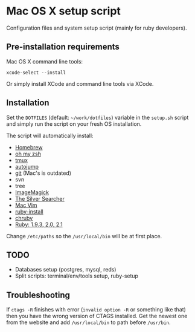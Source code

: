 Mac OS X setup script
========

Configuration files and system setup script (mainly for ruby developers).

## Pre-installation requirements

Mac OS X command line tools:

```
xcode-select --install
```

Or simply install XCode and command line tools via XCode.

## Installation

Set the `DOTFILES` (default: `~/work/dotfiles`) variable in the `setup.sh` script and simply run the script on your fresh OS installation.

The script will automatically install:

* [Homebrew](http://brew.sh/)
* [oh my zsh](https://github.com/robbyrussell/oh-my-zsh)
* [tmux](http://tmux.sourceforge.net/)
* [autojump](https://github.com/joelthelion/autojump)
* [git](http://git-scm.com/) (Mac's is outdated)
* svn
* tree
* [ImageMagick](http://www.imagemagick.org/)
* [The Silver Searcher](https://github.com/ggreer/the_silver_searcher)
* [Mac Vim](https://code.google.com/p/macvim/)
* [ruby-install](https://github.com/postmodern/ruby-install)
* [chruby](https://github.com/postmodern/chruby)
* [Ruby: 1.9.3, 2.0, 2.1](https://www.ruby-lang.org)

Change `/etc/paths` so the `/usr/local/bin` will be at first place.

## TODO

* Databases setup (postgres, mysql, reds)
* Split scripts: terminal/env/tools setup, ruby-setup

## Troubleshooting
If `ctags -R` finishes with error (`invalid option -R` or something like that) then you have the wrong version of CTAGS installed.
Get the newest one from the website and add `/usr/local/bin` to path before `/usr/bin`.
